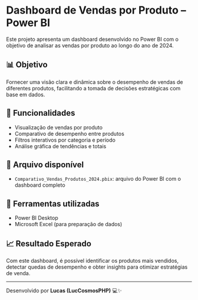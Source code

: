 # Dashboard de Vendas por Produto – Power BI

Este projeto apresenta um dashboard desenvolvido no Power BI com o objetivo de analisar as vendas por produto ao longo do ano de 2024.

## 📊 Objetivo

Fornecer uma visão clara e dinâmica sobre o desempenho de vendas de diferentes produtos, facilitando a tomada de decisões estratégicas com base em dados.

## 🧩 Funcionalidades

- Visualização de vendas por produto
- Comparativo de desempenho entre produtos
- Filtros interativos por categoria e período
- Análise gráfica de tendências e totais

## 📁 Arquivo disponível

- `Comparativo_Vendas_Produtos_2024.pbix`: arquivo do Power BI com o dashboard completo

## 🔧 Ferramentas utilizadas

- Power BI Desktop
- Microsoft Excel (para preparação de dados)

## 📈 Resultado Esperado

Com este dashboard, é possível identificar os produtos mais vendidos, detectar quedas de desempenho e obter insights para otimizar estratégias de venda.

---

Desenvolvido por **Lucas (LucCosmosPHP)** 💻✨
